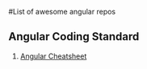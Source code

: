#List of awesome angular repos

## Angular Coding Standard
1. [Angular Cheatsheet](https://angular.io/guide/cheatsheet)
